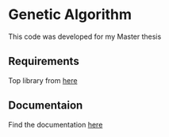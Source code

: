 Genetic Algorithm
==============
This code was developed for my Master thesis

Requirements
------------
Top library from  [here](https://github.com/blaschma/turbomoleOuptputProcessing)

Documentaion
------------
Find the documentation [here](https://GeneticAlgorithm.github.io/)
